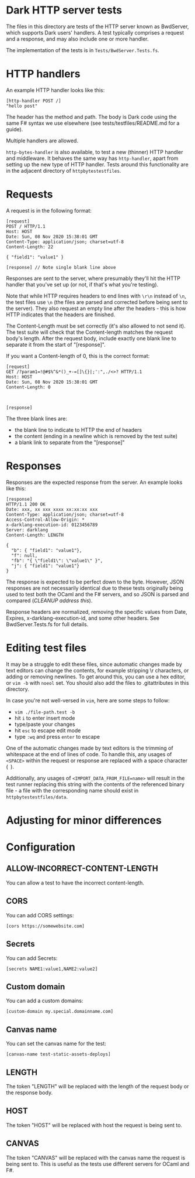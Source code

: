 # Dark HTTP server tests

The files in this directory are tests of the HTTP server known as BwdServer,
which supports Dark users' handlers. A test typically comprises a request and a
response, and may also include one or more handler.

The implementation of the tests is in `Tests/BwdServer.Tests.fs`.

# HTTP handlers

An example HTTP handler looks like this:

```
[http-handler POST /]
"hello post"
```

The header has the method and path. The body is Dark code using the same F#
syntax we use elsewhere (see tests/testfiles/README.md for a guide).

Multiple handlers are allowed.

`http-bytes-handler` is also available, to test a new (thinner) HTTP handler
and middleware. It behaves the same way has `http-handler`, apart from setting
up the new type of HTTP handler. Tests around this functionality are in the
adjacent directory of `httpbytestestfiles`.

# Requests

A request is in the following format:

```
[request]
POST / HTTP/1.1
Host: HOST
Date: Sun, 08 Nov 2020 15:38:01 GMT
Content-Type: application/json; charset=utf-8
Content-Length: 22

{ "field1": "value1" }

[response] // Note single blank line above
```

Responses are sent to the server, where presumably they'll hit the HTTP handler
that you've set up (or not, if that's what you're testing).

Note that while HTTP requires headers to end lines with `\r\n` instead of `\n`,
the test files use `\n` (the files are parsed and corrected before being sent
to the server). They also request an empty line after the headers - this is how
HTTP indicates that the headers are finished.

The Content-Length must be set correctly (it's also allowed to not send it). The test
suite will check that the Content-length matches the request body's length. After the
request body, include exactly one blank line to separate it from the start of
"\[response\]".

If you want a Content-length of 0, this is the correct format:

```
[request]
GET /?param1=!@#$%^&*()_+-=[]\{}|;':",./<>? HTTP/1.1
Host: HOST
Date: Sun, 08 Nov 2020 15:38:01 GMT
Content-Length: 0



[response]
```

The three blank lines are:

- the blank line to indicate to HTTP the end of headers
- the content (ending in a newline which is removed by the test suite)
- a blank link to separate from the "\[response\]"

# Responses

Responses are the expected response from the server. An example looks like this:

```
[response]
HTTP/1.1 200 OK
Date: xxx, xx xxx xxxx xx:xx:xx xxx
Content-Type: application/json; charset=utf-8
Access-Control-Allow-Origin: *
x-darklang-execution-id: 0123456789
Server: darklang
Content-Length: LENGTH

{
  "b": { "field1": "value1"},
  "f": null,
  "fb": "{ \"field1\": \"value1\" }",
  "j": { "field1": "value1"}
}
```

The response is expected to be perfect down to the byte. However, JSON responses are
not necessarily identical due to these tests originally being used to test both the
OCaml and the F# servers, and so JSON is parsed and compared (_CLEANUP address this_).

Response headers are normalized, removing the specific values from Date, Expires,
x-darklang-execution-id, and some other headers. See BwdServer.Tests.fs for full
details.

# Editing test files

It may be a struggle to edit these files, since automatic changes made by text
editors can change the contents, for example stripping \r characters, or adding or
removing newlines. To get around this, you can use a hex editor, or `vim -b` with
`noeol` set. You should also add the files to .gitattributes in this directory.

In case you're not well-versed in `vim`, here are some steps to follow:

- `vim ./file-path.test -b`
- hit `i` to enter insert mode
- type/paste your changes
- hit `esc` to escape edit mode
- type `:wq` and press `enter` to escape

One of the automatic changes made by text editors is the trimming of whitespace
at the end of lines of code. To handle this, any usages of `<SPACE>` within the
request or response are replaced with a space character (` `).

Additionally, any usages of `<IMPORT_DATA_FROM_FILE=name>` will result in the
test runner replacing this string with the contents of the referenced binary
file - a file with the corresponding name should exist in `httpbytestestfiles/data`.

# Adjusting for minor differences

# Configuration

## ALLOW-INCORRECT-CONTENT-LENGTH

You can allow a test to have the incorrect content-length.

## CORS

You can add CORS settings:

```
[cors https://somewebsite.com]
```

## Secrets

You can add Secrets:

```
[secrets NAME1:value1,NAME2:value2]
```

## Custom domain

You can add a custom domains:

```
[custom-domain my.special.domainname.com]
```

## Canvas name

You can set the canvas name for the test:

```
[canvas-name test-static-assets-deploys]
```

## LENGTH

The token "LENGTH" will be replaced with the length of the request body or the
response body.

## HOST

The token "HOST" will be replaced with host the request is being sent to.

## CANVAS

The token "CANVAS" will be replaced with the canvas name the request is being sent
to. This is useful as the tests use different servers for OCaml and F#.
